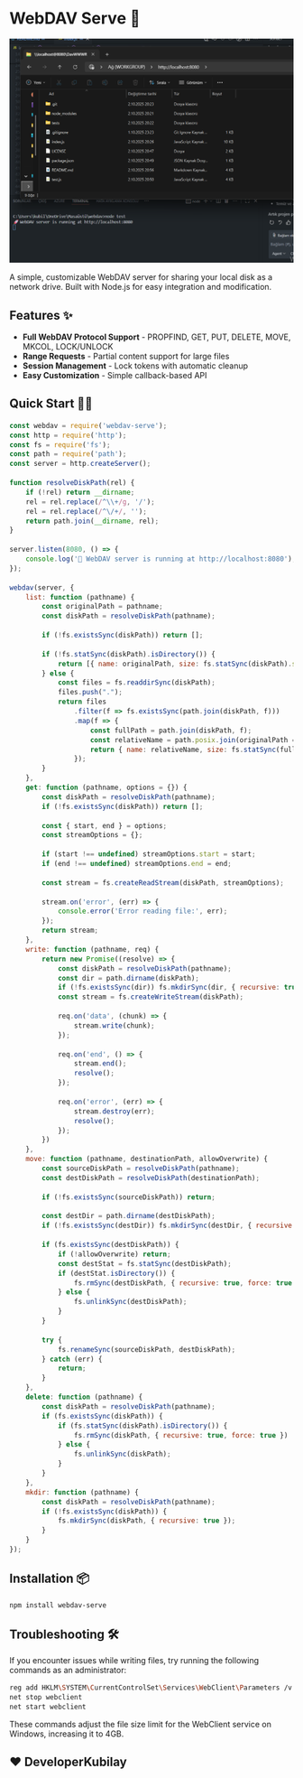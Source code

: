 # WebDAV Serve 🚀

![](https://raw.githubusercontent.com/DeveloperKubilay/WebDav-serve/refs/heads/main/tests/image.png)

A simple, customizable WebDAV server for sharing your local disk as a network drive. Built with Node.js for easy integration and modification.

## Features ✨

- **Full WebDAV Protocol Support** - PROPFIND, GET, PUT, DELETE, MOVE, MKCOL, LOCK/UNLOCK
- **Range Requests** - Partial content support for large files
- **Session Management** - Lock tokens with automatic cleanup
- **Easy Customization** - Simple callback-based API

## Quick Start 🏃‍♂️

```javascript
const webdav = require('webdav-serve');
const http = require('http');
const fs = require('fs');
const path = require('path');
const server = http.createServer();

function resolveDiskPath(rel) {
    if (!rel) return __dirname;
    rel = rel.replace(/^\\+/g, '/');
    rel = rel.replace(/^\/+/, '');
    return path.join(__dirname, rel);
}

server.listen(8080, () => {
    console.log('🚀 WebDAV server is running at http://localhost:8080');
});

webdav(server, {
    list: function (pathname) {
        const originalPath = pathname;
        const diskPath = resolveDiskPath(pathname);

        if (!fs.existsSync(diskPath)) return [];

        if (!fs.statSync(diskPath).isDirectory()) {
            return [{ name: originalPath, size: fs.statSync(diskPath).size, type: 'file', lastmod: fs.statSync(diskPath).mtime }];
        } else {
            const files = fs.readdirSync(diskPath);
            files.push(".");
            return files
                .filter(f => fs.existsSync(path.join(diskPath, f)))
                .map(f => {
                    const fullPath = path.join(diskPath, f);
                    const relativeName = path.posix.join(originalPath === '/' ? '/' : originalPath.replace(/\/$/, ''), f).replace(/\/+/g, '/');
                    return { name: relativeName, size: fs.statSync(fullPath).size, type: fs.statSync(fullPath).isDirectory() ? 'directory' : 'file', lastmod: fs.statSync(fullPath).mtime };
                });
        }
    },
    get: function (pathname, options = {}) {
        const diskPath = resolveDiskPath(pathname);
        if (!fs.existsSync(diskPath)) return [];
        
        const { start, end } = options;
        const streamOptions = {};
        
        if (start !== undefined) streamOptions.start = start;
        if (end !== undefined) streamOptions.end = end;
        
        const stream = fs.createReadStream(diskPath, streamOptions);
        
        stream.on('error', (err) => {
            console.error('Error reading file:', err);
        });
        return stream;
    },
    write: function (pathname, req) {
        return new Promise((resolve) => {
            const diskPath = resolveDiskPath(pathname);
            const dir = path.dirname(diskPath);
            if (!fs.existsSync(dir)) fs.mkdirSync(dir, { recursive: true });
            const stream = fs.createWriteStream(diskPath);

            req.on('data', (chunk) => {
                stream.write(chunk);
            });

            req.on('end', () => {
                stream.end();
                resolve();
            });

            req.on('error', (err) => {
                stream.destroy(err);
                resolve();
            });
        })
    },
    move: function (pathname, destinationPath, allowOverwrite) {
        const sourceDiskPath = resolveDiskPath(pathname);
        const destDiskPath = resolveDiskPath(destinationPath);

        if (!fs.existsSync(sourceDiskPath)) return;

        const destDir = path.dirname(destDiskPath);
        if (!fs.existsSync(destDir)) fs.mkdirSync(destDir, { recursive: true });

        if (fs.existsSync(destDiskPath)) {
            if (!allowOverwrite) return;
            const destStat = fs.statSync(destDiskPath);
            if (destStat.isDirectory()) {
                fs.rmSync(destDiskPath, { recursive: true, force: true });
            } else {
                fs.unlinkSync(destDiskPath);
            }
        }

        try {
            fs.renameSync(sourceDiskPath, destDiskPath);
        } catch (err) {
            return;
        }
    },
    delete: function (pathname) {
        const diskPath = resolveDiskPath(pathname);
        if (fs.existsSync(diskPath)) {
            if (fs.statSync(diskPath).isDirectory()) {
                fs.rmSync(diskPath, { recursive: true, force: true })
            } else {
                fs.unlinkSync(diskPath);
            }
        }
    },
    mkdir: function (pathname) {
        const diskPath = resolveDiskPath(pathname);
        if (!fs.existsSync(diskPath)) {
            fs.mkdirSync(diskPath, { recursive: true });
        }
    }
});
```
## Installation 📦

```bash
npm install webdav-serve
```

## Troubleshooting 🛠️

If you encounter issues while writing files, try running the following commands as an administrator:

```bash
reg add HKLM\SYSTEM\CurrentControlSet\Services\WebClient\Parameters /v FileSizeLimitInBytes /t REG_DWORD /d 4294967295 /f
net stop webclient
net start webclient
```
These commands adjust the file size limit for the WebClient service on Windows, increasing it to 4GB.


## ❤️ DeveloperKubilay